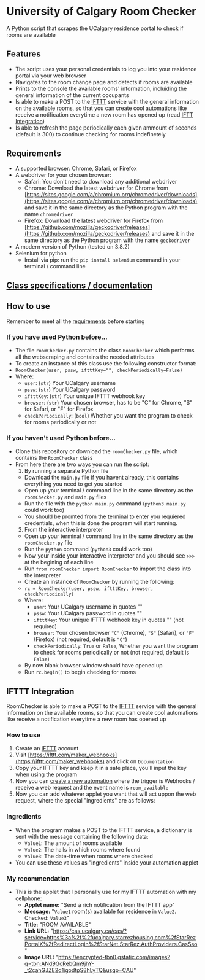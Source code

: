 # University of Calgary Room Checker

A Python script that scrapes the UCalgary residence portal to check if rooms are available

## Features
* The script uses your personal credentials to log you into your residence portal via your web browser
* Navigates to the room change page and detects if rooms are available
* Prints to the console the available rooms' information, incluiding the general information of the current occupants
* Is able to make a POST to the [IFTTT](https://ifttt.com/home) service with the general information on the available rooms, so that you can create cool automations like receive a notification everytime a new room has opened up (read [IFTT Integration](#ifttt-integration))
* Is able to refresh the page periodically each given ammount of seconds (default is 300) to continue checking for rooms indefinetely

## Requirements
* A supported browser: Chrome, Safari, or Firefox
* A webdriver for your chosen browser:
  * Safari: You don't need to download any additional webdriver
  * Chrome: Download the latest webdriver for Chrome from [https://sites.google.com/a/chromium.org/chromedriver/downloads](https://sites.google.com/a/chromium.org/chromedriver/downloads) and save it in the same directory as the Python program with the name `chromedriver`
  * Firefox: Download the latest webdriver for Firefox from [https://github.com/mozilla/geckodriver/releases](https://github.com/mozilla/geckodriver/releases) and save it in the same directory as the Python program with the name `geckodriver`
* A modern version of Python (tested on 3.8.2)
* Selenium for python
  * Install via pip: run the `pip install selenium` command in your terminal / command line

## [Class specifications / documentation](specs.md)

## How to use

Remember to meet all the [requirements](#requirements) before starting

### If you have used Python before...
* The file `roomChecker.py` contains the class `RoomChecker` which performs all the webscraping and contains the needed attributes
* To create an instance of this class use the following constructor format:
* `RoomChecker(user, pssw, iftttKey="", checkPeriodically=False)`
* Where:
  * `user`: (`str`) Your UCalgary username
  * `pssw`: (`str`) Your UCalgary password
  * `iftttKey`: (`str`) Your unique IFTTT webhook key
  * `browser`: (`str`) Your chosen browser, has to be "C" for Chrome, "S" for Safari, or "F" for Firefox
  * `checkPeriodically`: (`bool`) Whether you want the program to check for rooms periodically or not

### If you haven't used Python before...
* Clone this repository or download the `roomChecker.py` file, which contains the `RoomChecker` class
* From here there are two ways you can run the script:
  1. By running a separate Python file
    * Download the `main.py` file if you havent already, this contains everything you need to get you started
    * Open up your terminal / command line in the same directory as the `roomChecker.py` and `main.py` files
    * Run the file with the `python main.py` command (`python3 main.py` could work too)
    * You should be promted from the terminal to enter you requiered credentials, when this is done the program will start running.
  2. From the interactive interpreter
    * Open up your terminal / command line in the same directory as the `roomChecker.py` file
    * Run the `python` command (`python3` could work too)
    * Now your inside your interactive interpreter and you should see `>>>` at the begining of each line
    * Run `from roomChecker import RoomChecker` to import the class into the interpreter
    * Create an instance of `RoomChecker` by running the following:
    * `rc = RoomChecker(user, pssw, iftttKey, browser, checkPeriodically)`
    * Where:
      * `user`: Your UCalgary username in quotes ""
      * `pssw`: Your UCalgary password in quotes ""
      * `iftttKey`: Your unique IFTTT webhook key in quotes "" (not required)
      * `browser`: Your chosen browser `"C"` (Chrome), `"S"` (Safari), or `"F"` (Firefox) (not required, default is `"C"`)
      * `checkPeriodically`: `True` or `False`, Whether you want the program to check for rooms periodically or not (not required, default is `False`)
    * By now blank browser window should have opened up
    * Run `rc.begin()` to begin checking for rooms

## IFTTT Integration
RoomChecker is able to make a POST to the [IFTTT](https://ifttt.com/home) service with the general information on the available rooms, so that you can create cool automations like receive a notification everytime a new room has opened up

### How to use

1. Create an [IFTTT](https://ifttt.com/home) account
2. Visit [https://ifttt.com/maker_webhooks](https://ifttt.com/maker_webhooks) and click on `Documentation`
3. Copy your IFTTT key and keep it in a safe place, you'll input the key when using the program
4. Now you can [create a new automation](https://ifttt.com/create) where the trigger is Webhooks / receive a web request and the event name is `room_available`
5. Now you can add whatever applet you want that will act uppon the web request, where the special "ingredients" are as follows:

### Ingredients

* When the program makes a POST to the IFTTT service, a dictionary is sent with the message containing the following data:
  * `Value1`: The amount of rooms available
  * `Value2`: The halls in which rooms where found
  * `Value3`: The date-time when rooms where checked
* You can use these values as "ingredients" inside your automation applet

### My recommendation
* This is the applet that I personally use for my IFTTT automation with my cellphone:
  * **Applet name:** "Send a rich notification from the IFTTT app"
  * **Message:** "`Value1` room(s) available for residence in `Value2`. Checked: `Value3`"
  * **Title:** "ROOM AVAILABLE"
  * **Link URL:** "https://cas.ucalgary.ca/cas/?service=https%3a%2f%2fucalgary.starrezhousing.com%2fStarRezPortalX%2fRedirectLogin%2fStarNet.StarRez.AuthProviders.CasSso"
  * **Image URL:** "https://encrypted-tbn0.gstatic.com/images?q=tbn:ANd9GcRebQm9jhY-_t2cahGJZE2d1igodtpS8hLyTQ&usqp=CAU"
